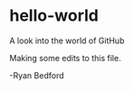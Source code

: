 hello-world
===========

A look into the world of GitHub

Making some edits to this file.

-Ryan Bedford
